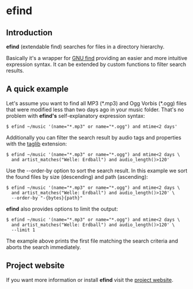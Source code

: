 # efind

## Introduction

**efind** (extendable find) searches for files in a directory hierarchy.

Basically it's a wrapper for [GNU find](https://www.gnu.org/software/findutils/) providing an easier and more intuitive
expression syntax. It can be extended by custom functions to filter search
results.

## A quick example

Let's assume you want to find all MP3 (\*.mp3) and Ogg Vorbis (\*.ogg) files
that were modified less than two days ago in your music folder. That's no
problem with **efind's** self-explanatory expression syntax:

```
$ efind ~/music '(name="*.mp3" or name="*.ogg") and mtime<2 days'
```

Additionally you can filter the search result by audio tags and properties with
the [taglib](https://github.com/20centaurifux/efind-taglib) extension:

```
$ efind ~/music '(name="*.mp3" or name="*.ogg") and mtime<2 days \
  and artist_matches("Welle: Erdball") and audio_length()>120'
```

Use the --order-by option to sort the search result. In this example we sort the
found files by size (descending) and path (ascending):

```
$ efind ~/music '(name="*.mp3" or name="*.ogg") and mtime<2 days \
  and artist_matches("Welle: Erdball") and audio_length()>120' \
  --order-by "-{bytes}{path}"
```

**efind** also provides options to limit the output:

```
$ efind ~/music '(name="*.mp3" or name="*.ogg") and mtime<2 days \
  and artist_matches("Welle: Erdball") and audio_length()>120' \
  --limit 1
```

The example above prints the first file matching the search criteria and
aborts the search immediately.

## Project website

If you want more information or install **efind** visit the
[project website](http://efind.dixieflatline.de).
